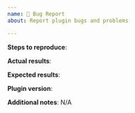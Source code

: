 ```yaml
---
name: 🐛 Bug Report
about: Report plugin bugs and problems

---
```


**Steps to reproduce**:
<!-- Steps to reproduce the issue. -->
<!-- Please be as accurate as possible. -->

**Actual results**:
<!-- Describe what is the actual issue. -->

**Expected results**:
<!-- Describe what should be the expected behavior. -->

**Plugin version**:
<!-- Please write down your current using plugin version. -->

**Additional notes**: N/A
<!-- Leave N/A if none or complete. -->
